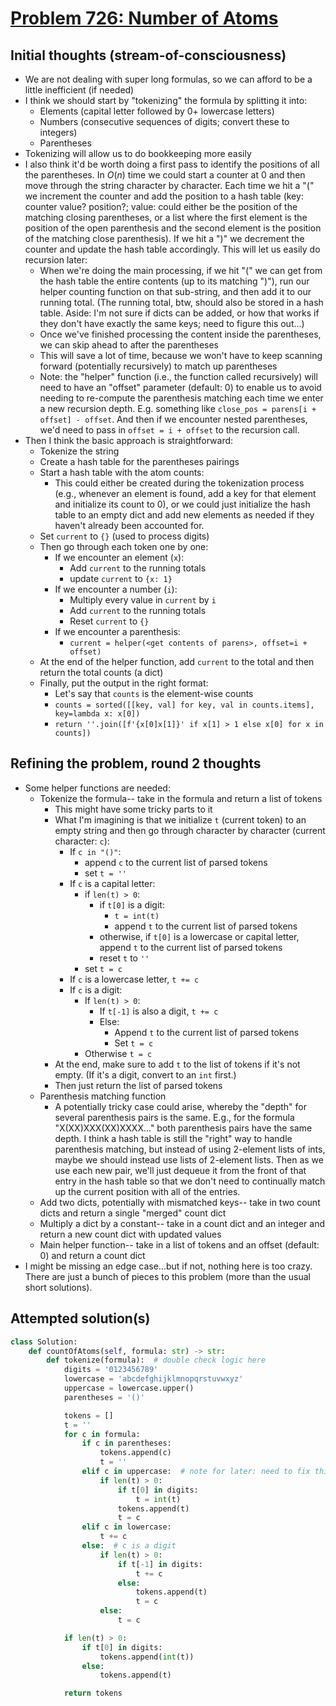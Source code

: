 # [Problem 726: Number of Atoms](https://leetcode.com/problems/number-of-atoms/description/?envType=daily-question)

## Initial thoughts (stream-of-consciousness)
- We are not dealing with super long formulas, so we can afford to be a little inefficient (if needed)
- I think we should start by "tokenizing" the formula by splitting it into:
    - Elements (capital letter followed by 0+ lowercase letters)
    - Numbers (consecutive sequences of digits; convert these to integers)
    - Parentheses
- Tokenizing will allow us to do bookkeeping more easily
- I also think it'd be worth doing a first pass to identify the positions of all the parentheses.  In $O(n)$ time we could start a counter at 0 and then move through the string character by character.  Each time we hit a "(" we increment the counter and add the position to a hash table (key: counter value?  position?; value: could either be the position of the matching closing parentheses, or a list where the first element is the position of the open parenthesis and the second element is the position of the matching close parenthesis).  If we hit a ")" we decrement the counter and update the hash table accordingly.  This will let us easily do recursion later:
    - When we're doing the main processing, if we hit "(" we can get from the hash table the entire contents (up to its matching ")"), run our helper counting function on that sub-string, and then add it to our running total.  (The running total, btw, should also be stored in a hash table.  Aside: I'm not sure if dicts can be added, or how that works if they don't have exactly the same keys; need to figure this out...)
    - Once we've finished processing the content inside the parentheses, we can skip ahead to after the parentheses
    - This will save a lot of time, because we won't have to keep scanning forward (potentially recursively) to match up parentheses
    - Note: the "helper" function (i.e., the function called recursively) will need to have an "offset" parameter (default: 0) to enable us to avoid needing to re-compute the parenthesis matching each time we enter a new recursion depth.  E.g. something like `close_pos = parens[i + offset] - offset`.  And then if we encounter nested parentheses, we'd need to pass in `offset = i + offset` to the recursion call.
- Then I think the basic approach is straightforward:
    - Tokenize the string
    - Create a hash table for the parentheses pairings
    - Start a hash table with the atom counts:
        - This could either be created during the tokenization process (e.g., whenever an element is found, add a key for that element and initialize its count to 0), or we could just initialize the hash table to an empty dict and add new elements as needed if they haven't already been accounted for.
    - Set `current` to `{}` (used to process digits)
    - Then go through each token one by one:
        - If we encounter an element (`x`):
            - Add `current` to the running totals
            - update `current` to `{x: 1}`
        - If we encounter a number (`i`):
            - Multiply every value in `current` by `i`
            - Add `current` to the running totals
            - Reset `current` to `{}`
        - If we encounter a parenthesis:
            - `current = helper(<get contents of parens>, offset=i + offset)`
    - At the end of the helper function, add `current` to the total and then return the total counts (a dict)
    - Finally, put the output in the right format:
        - Let's say that `counts` is the element-wise counts
        - `counts = sorted([[key, val] for key, val in counts.items], key=lambda x: x[0])`
        - `return ''.join([f'{x[0]x[1]}' if x[1] > 1 else x[0] for x in counts])`

## Refining the problem, round 2 thoughts
- Some helper functions are needed:
    - Tokenize the formula-- take in the formula and return a list of tokens
        - This might have some tricky parts to it
        - What I'm imagining is that we initialize `t` (current token) to an empty string and then go through character by character (current character: `c`):
            - If `c in "()"`:
                - append `c` to the current list of parsed tokens
                - set `t = ''`
            - If `c` is a capital letter:
                - if `len(t) > 0`:
                    - if `t[0]` is a digit:
                        - `t = int(t)`
                        - append `t` to the current list of parsed tokens
                    - otherwise, if `t[0]` is a lowercase or capital letter, append `t` to the current list of parsed tokens
                    - reset `t` to `''`
                - set `t = c`
            - If `c` is a lowercase letter, `t += c`
            - If `c` is a digit:
                - If `len(t) > 0`:
                    - If `t[-1]` is also a digit, `t += c`
                    - Else:
                        - Append `t` to the current list of parsed tokens
                        - Set `t = c`
                - Otherwise `t = c`
        - At the end, make sure to add `t` to the list of tokens if it's not empty.  (If it's a digit, convert to an `int` first.)
        - Then just return the list of parsed tokens
    - Parenthesis matching function
        - A potentially tricky case could arise, whereby the "depth" for several parenthesis pairs is the same.  E.g., for the formula "X(XX)XXX(XX)XXXX..." both parenthesis pairs have the same depth.  I think a hash table is still the "right" way to handle parenthesis matching, but instead of using 2-element lists of ints, maybe we should instead use lists of 2-element lists.  Then as we use each new pair, we'll just dequeue it from the front of that entry in the hash table so that we don't need to continually match up the current position with all of the entries.
    - Add two dicts, potentially with mismatched keys-- take in two count dicts and return a single "merged" count dict
    - Multiply a dict by a constant-- take in a count dict and an integer and return a new count dict with updated values
    - Main helper function-- take in a list of tokens and an offset (default: 0) and return a count dict
- I might be missing an edge case...but if not, nothing here is too crazy.  There are just a bunch of pieces to this problem (more than the usual short solutions).

## Attempted solution(s)
```python
class Solution:
    def countOfAtoms(self, formula: str) -> str:
        def tokenize(formula):  # double check logic here
            digits = '0123456789'
            lowercase = 'abcdefghijklmnopqrstuvwxyz'
            uppercase = lowercase.upper()
            parentheses = '()'

            tokens = []
            t = ''
            for c in formula:
                if c in parentheses:
                    tokens.append(c)
                    t = ''
                elif c in uppercase:  # note for later: need to fix this...
                    if len(t) > 0:
                        if t[0] in digits:
                            t = int(t)                        
                        tokens.append(t)
                        t = c
                elif c in lowercase:
                    t += c
                else:  # c is a digit
                    if len(t) > 0:
                        if t[-1] in digits:
                            t += c
                        else:
                            tokens.append(t)
                            t = c
                    else:
                        t = c

            if len(t) > 0:
                if t[0] in digits:
                    tokens.append(int(t))
                else:
                    tokens.append(t)

            return tokens
```
